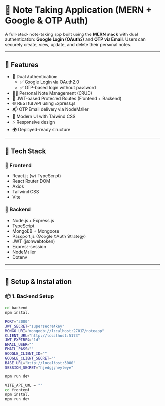 # 📝 Note Taking Application (MERN + Google & OTP Auth)

A full-stack note-taking app built using the **MERN stack** with dual authentication: **Google Login (OAuth2)** and **OTP via Email**. Users can securely create, view, update, and delete their personal notes.

---

## 🚀 Features

- 🔐 Dual Authentication:
  - ✅ Google Login via OAuth2.0
  - ✅ OTP-based login without password
- 🧑‍💻 Personal Note Management (CRUD)
- 🔐 JWT-based Protected Routes (Frontend + Backend)
- 🌐 RESTful API using Express.js
- 📬 OTP Email delivery via NodeMailer
- 💅 Modern UI with Tailwind CSS
- ⚡ Responsive design
- 🌍 Deployed-ready structure

---

## 🧠 Tech Stack

### 📌 Frontend

- React.js (w/ TypeScript)
- React Router DOM
- Axios
- Tailwind CSS
- Vite

### 📌 Backend

- Node.js + Express.js
- TypeScript
- MongoDB + Mongoose
- Passport.js (Google OAuth Strategy)
- JWT (jsonwebtoken)
- Express-session
- NodeMailer
- Dotenv

---

---

## 🔧 Setup & Installation

### 📦 1. Backend Setup

```bash
cd backend
npm install

PORT="3000"
JWT_SECRET="supersecretkey"
MONGO_URI="mongodb://localhost:27017/noteapp"
CLIENT_URL="http://localhost:5173"
JWT_EXPIRES="1d"
EMAIL_USER=""
EMAIL_PASS=""
GOOGLE_CLIENT_ID=""
GOOGLE_CLIENT_SECRET=""
BASE_URL="http://localhost:3000"
SESSION_SECRET="hjedgjgheytwye"


```

```bash
npm run dev
```

```bash
VITE_API_URL = ""
cd frontend
npm install
npm run dev
```
